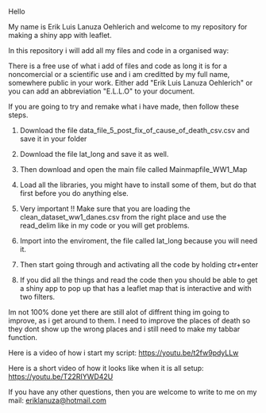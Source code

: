 Hello 

My name is Erik Luis Lanuza Oehlerich and welcome to my repository for making a shiny app with leaflet.

In this repository i will add all my files and code in a organised way:

There is a free use of what i add of files and code as long it is for a noncomercial or a scientific use and i am creditted by my full name, somewhere public in your work. Either add "Erik Luis Lanuza Oehlerich" or you can add an abbreviation "E.L.L.O" to your document.

If you are going to try and remake what i have made, then follow these steps.

1. Download the file data_file_5_post_fix_of_cause_of_death_csv.csv and save it in your folder
2. Download the file lat_long and save it as well.

3. Then download and open the main file called Mainmapfile_WW1_Map
4. Load all the libraries, you might have to install some of them, but do that first before you do anything else.
5. Very important !! Make sure that you are loading the clean_dataset_ww1_danes.csv from the right place and use the read_delim like in my code or you will get problems.
6. Import into the enviroment, the file called lat_long because you will need it.
7. Then start going through and activating all the code by holding ctr+enter
8. If you did all the things and read the code then you should be able to get a shiny app to pop up that has a leaflet map that is interactive and with two filters.

Im not 100% done yet there are still alot of diffrent thing im going to improve, as i get around to them. 
I need to improve the places of death so they dont show up the wrong places and i still need to make my tabbar function.

Here is a video of how i start my script:
https://youtu.be/t2fw9pdyLLw

Here is a short video of how it looks like when it is all setup:
https://youtu.be/T22RIYWD42U

If you have any other questions, then you are welcome to write to me on my mail:
eriklanuza@hotmail.com 